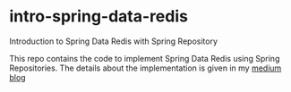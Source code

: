 # intro-spring-data-redis
Introduction to Spring Data Redis with Spring Repository

This repo contains the code to implement Spring Data Redis using Spring Repositories. The details about the implementation is given in my [medium blog](https://medium.com/@smoothed9)
